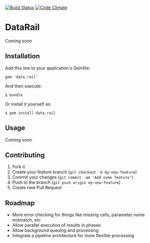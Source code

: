 [![Build Status](https://travis-ci.org/coderly/data_rail.png)](https://travis-ci.org/coderly/data_rail)
[![Code Climate](https://codeclimate.com/github/coderly/data_rail.png)](https://codeclimate.com/github/coderly/data_rail)

# DataRail

Coming soon

## Installation

Add this line to your application's Gemfile:

    gem 'data_rail'

And then execute:

    $ bundle

Or install it yourself as:

    $ gem install data_rail

## Usage

Coming soon

## Contributing

1. Fork it
2. Create your feature branch (`git checkout -b my-new-feature`)
3. Commit your changes (`git commit -am 'Add some feature'`)
4. Push to the branch (`git push origin my-new-feature`)
5. Create new Pull Request

## Roadmap

- More error checking for things like missing cells, parameter name mismatch, etc
- Allow parallel execution of results in phases
- Allow background queuing and processing
- Integrate a pipeline architecture for more flexible processing
